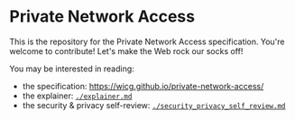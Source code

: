 
# Private Network Access

This is the repository for the Private Network Access specification. You're
welcome to contribute! Let's make the Web rock our socks off!

You may be interested in reading:

 - the specification: https://wicg.github.io/private-network-access/
 - the explainer:
   [`./explainer.md`](https://github.com/WICG/private-network-access/blob/master/explainer.md)
 - the security & privacy self-review:
   [`./security_privacy_self_review.md`](https://github.com/WICG/private-network-access/blob/master/security_privacy_self_review.md)
